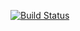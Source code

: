 [![Build Status](https://travis-ci.org/buildo/ingredients.svg)](https://travis-ci.org/buildo/ingredients)
